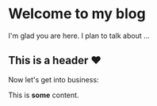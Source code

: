 # Welcome to my blog

I'm glad you are here. I plan to talk about ...

## This is a header :heart:

Now let's get into business:

This is **some** content.


